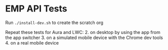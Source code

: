 # EMP API Tests
Run `./install-dev.sh` to create the scratch org

Repeat these tests for Aura and LWC:
2. on desktop by using the app from the app switcher
3. on a simulated mobile device with the Chrome dev tools
4. on a real mobile device